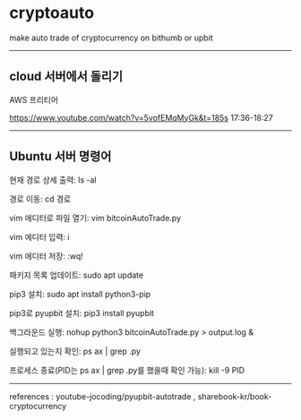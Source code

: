 # cryptoauto
make auto trade of cryptocurrency on bithumb or upbit

----------------------------------------
cloud 서버에서 돌리기
----------------------------------------
AWS 프리티어

https://www.youtube.com/watch?v=5vofEMqMyGk&t=185s
17:36-18:27


-----------------------------------------

Ubuntu 서버 명령어
----------------------------------------
현재 경로 상세 출력: ls -al

경로 이동: cd 경로

vim 에디터로 파일 열기: vim bitcoinAutoTrade.py

vim 에디터 입력: i

vim 에디터 저장: :wq!

패키지 목록 업데이트: sudo apt update

pip3 설치: sudo apt install python3-pip

pip3로 pyupbit 설치: pip3 install pyupbit

백그라운드 실행: nohup python3 bitcoinAutoTrade.py > output.log &

실행되고 있는지 확인: ps ax | grep .py

프로세스 종료(PID는 ps ax | grep .py를 했을때 확인 가능): kill -9 PID

------------------------------------------------------------------------

references : youtube-jocoding/pyupbit-autotrade   , sharebook-kr/book-cryptocurrency
